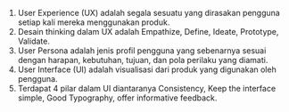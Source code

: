 1. User Experience (UX) adalah segala sesuatu yang dirasakan pengguna setiap kali mereka menggunakan produk.
2. Desain thinking dalam UX adalah Empathize, Define, Ideate, Prototype, Validate.
3. User Persona adalah jenis profil pengguna yang sebenarnya sesuai dengan harapan, kebutuhan, tujuan, dan pola perilaku yang diamati.
4. User Interface (UI) adalah visualisasi dari produk yang digunakan oleh pengguna.
5. Terdapat 4 pilar dalam UI diantaranya Consistency, Keep the interface simple, Good Typography, offer informative feedback.
